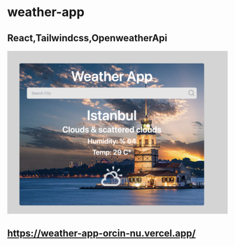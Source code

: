 # weather-app

## React,Tailwindcss,OpenweatherApi


![Screen](/image/ekran.png)

## https://weather-app-orcin-nu.vercel.app/